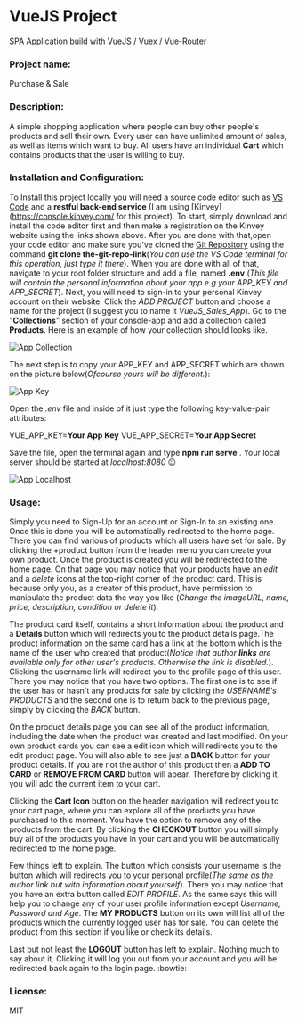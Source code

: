 # VueJS Project 
SPA Application build with VueJS / Vuex / Vue-Router

### Project name: 
Purchase & Sale

### Description:
A simple shopping application where people can buy other people's products and sell their own. Every user can have unlimited amount of sales, as well as items which want to buy. All users have an individual **Cart** which contains products that the user is willing to buy.

### Installation and Configuration:
To Install this project locally you will need a source code editor such as [VS Code](https://code.visualstudio.com/) and a **restful back-end service** (I am using [Kinvey](https://console.kinvey.com/ for this project). To start, simply download and install the code editor first and then make a registration on the Kinvey website using the links shown above. After you are done with that,open your code editor and make sure you've cloned the [Git Repository](https://github.com/IvanGatsinski/vuejs_app) using the command **git clone the-git-repo-link**(*You can use the VS Code terminal for this operation, just type it there*). When you are done with all of that, navigate to your root folder structure and add a file, named **.env** (*This file will contain the personal information about your app e.g your APP_KEY and APP_SECRET*). Next, you will need to sign-in to your personal Kinvey account on their website. Click the *ADD PROJECT* button and choose a name for the project (I suggest you to name it *VueJS_Sales_App*). Go to the "**Collections**" section of your console-app and add a collection called **Products**. Here is an example of how your collection should looks like.

![App Collection](https://i.ibb.co/MB4yPcd/app-settings.png)

The next step is to copy your APP_KEY and APP_SECRET which are shown on the picture below(*Ofcourse yours will be different.*):

![App Key](https://i.ibb.co/CJDvGBn/app-key.png)

Open the *.env* file and inside of it just type the following key-value-pair attributes:

VUE_APP_KEY=**Your App Key**
VUE_APP_SECRET=**Your App Secret**

Save the file, open the terminal again and type **npm run serve** . Your local server should be started at *localhost:8080* :wink:

![App Localhost](https://i.ibb.co/kSNmrst/app-port.png)

### Usage: 
Simply you need to Sign-Up for an account or Sign-In to an existing one. Once this is done you will be automatically redirected to the home page. There you can find various of products which all users have set for sale. By clicking the +product button from the header menu you can create your own product. Once the product is created you will be redirected to the home page. On that page you may notice that your products have an *edit* and a *delete* icons at the top-right corner of the product card. This is because only you, as a creator of this product, have permission to manipulate the product data the way you like (*Change the imageURL, name, price, description, condition or delete it*).

The product card itself, contains a short information about the product and a **Details** button which will redirects you to the product details page.The product information on the same card has a link at the bottom which is the name of the user who created that product(*Notice that author **links** are available only for other user's products. Otherwise the link is disabled.*). Clicking the username link will redirect you to the profile page of this user. There you may notice that you have two options. The first one is to see if the user has or hasn't any products for sale by clicking the *USERNAME's PRODUCTS* and the second one is to return back to the previous page, simply by clicking the *BACK* button.

On the product details page you can see all of the product information, including the date when the product was created and last modified. On your own product cards you can see a edit icon which will redirects you to the edit product page. You will also able to see just a **BACK** button for your product details. If you are not the author of this product then a **ADD TO CARD** or **REMOVE FROM CARD** button will apear. Therefore by clicking it, you will add the current item to your cart.

Clicking the **Cart Icon** button on the header navigation will redirect you to your cart page, where you can explore all of the products you have purchased to this moment. You have the option to remove any of the products from the cart. By clicking the **CHECKOUT** button you will simply buy all of the products you have in your cart and you will be automatically redirected to the home page.

Few things left to explain. The button which consists your username is the button which will redirects you to your personal profile(*The same as the author link but with information about yourself*). There you may notice that you have an extra button called *EDIT PROFILE*. As the same says this will help you to change any of your user profile information except *Username, Password and Age*. The **MY PRODUCTS** button on its own will list all of the products which the currently logged user has for sale. You can delete the product from this section if you like or check its details.

Last but not least the **LOGOUT** button has left to explain. Nothing much to say about it. Clicking it will log you out from your account and you will be redirected back again to the login page. :bowtie:

### License:
MIT
